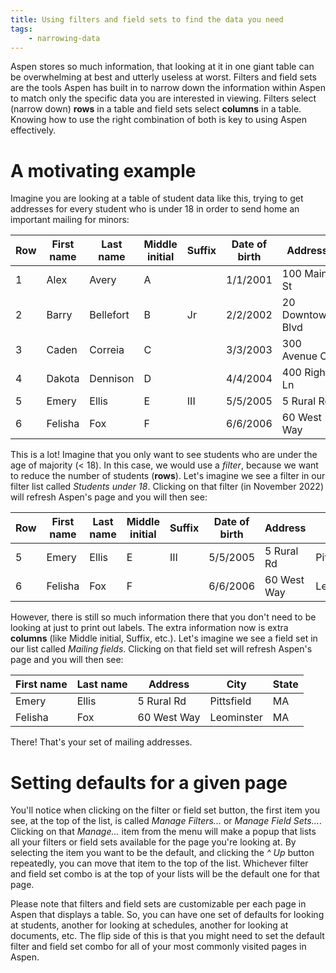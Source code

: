 ```yaml
---
title: Using filters and field sets to find the data you need
tags:
    - narrowing-data
---
```


Aspen stores so much information, that looking at it in one giant table can be overwhelming at best and utterly useless at worst. Filters and field sets are the tools Aspen has built in to narrow down the information within Aspen to match only the specific data you are interested in viewing. Filters select (narrow down) **rows** in a table and field sets select **columns** in a table. Knowing how to use the right combination of both is key to using Aspen effectively.

# A motivating example

Imagine you are looking at a table of student data like this, trying to get addresses for every student who is under 18 in order to send home an important mailing for minors:

| Row | First name | Last name | Middle initial | Suffix | Date of birth | Address          | City        | State |
| --- | ---------- | --------- | -------------- | ------ | ------------- | ---------------- | ----------- | ----- |
| 1   | Alex       | Avery     | A              |        | 1/1/2001      | 100 Main St      | Greenfield  | MA    |
| 2   | Barry      | Bellefort | B              | Jr     | 2/2/2002      | 20 Downtown Blvd | Boston      | MA    |
| 3   | Caden      | Correia   | C              |        | 3/3/2003      | 300 Avenue C     | Springfield | MA    |
| 4   | Dakota     | Dennison  | D              |        | 4/4/2004      | 400 Right Ln     | Worcester   | MA    |
| 5   | Emery      | Ellis     | E              | III    | 5/5/2005      | 5 Rural Rd       | Pittsfield  | MA    |
| 6   | Felisha    | Fox       | F              |        | 6/6/2006      | 60 West Way      | Leominster  | MA    |

This is a lot! Imagine that you only want to see students who are under the age of majority (< 18). In this case, we would use a *filter*, because we want to reduce the number of students (**rows**). Let's imagine we see a filter in our filter list called *Students under 18*. Clicking on that filter (in November 2022) will refresh Aspen's page and you will then see:

| Row | First name | Last name | Middle initial | Suffix | Date of birth | Address          | City        | State |
| --- | ---------- | --------- | -------------- | ------ | ------------- | ---------------- | ----------- | ----- |
| 5   | Emery      | Ellis     | E              | III    | 5/5/2005      | 5 Rural Rd       | Pittsfield  | MA    |
| 6   | Felisha    | Fox       | F              |        | 6/6/2006      | 60 West Way      | Leominster  | MA    |

However, there is still so much information there that you don't need to be looking at just to print out labels. The extra information now is extra **columns** (like Middle initial, Suffix, etc.). Let's imagine we see a field set in our list called *Mailing fields*. Clicking on that field set will refresh Aspen's page and you will then see:

| First name | Last name | Address          | City        | State |
| ---------- | --------- | ---------------- | ----------- | ----- |
| Emery      | Ellis     | 5 Rural Rd       | Pittsfield  | MA    |
| Felisha    | Fox       | 60 West Way      | Leominster  | MA    |

There! That's your set of mailing addresses.

# Setting defaults for a given page

You'll notice when clicking on the filter or field set button, the first item you see, at the top of the list, is called *Manage Filters...* or *Manage Field Sets...*. Clicking on that *Manage...* item from the menu will make a popup that lists all your filters or field sets available for the page you're looking at. By selecting the item you want to be the default, and clicking the *^ Up* button repeatedly, you can move that item to the top of the list. Whichever filter and field set combo is at the top of your lists will be the default one for that page.

Please note that filters and field sets are customizable per each page in Aspen that displays a table. So, you can have one set of defaults for looking at students, another for looking at schedules, another for looking at documents, etc. The flip side of this is that you might need to set the default filter and field set combo for all of your most commonly visited pages in Aspen.